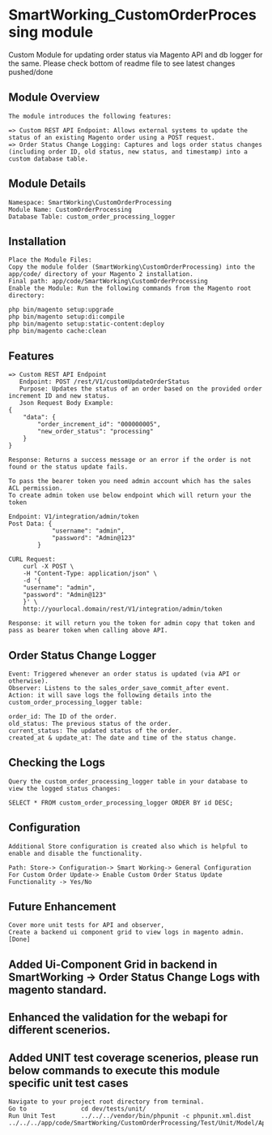 # SmartWorking_CustomOrderProcessing module

Custom Module for updating order status via Magento API and db logger for the same.
Please check bottom of readme file to see latest changes pushed/done

## Module Overview
    The module introduces the following features:

    => Custom REST API Endpoint: Allows external systems to update the status of an existing Magento order using a POST request.
    => Order Status Change Logging: Captures and logs order status changes (including order ID, old status, new status, and timestamp) into a custom database table.

## Module Details
    Namespace: SmartWorking\CustomOrderProcessing
    Module Name: CustomOrderProcessing
    Database Table: custom_order_processing_logger

## Installation
    Place the Module Files:
    Copy the module folder (SmartWorking\CustomOrderProcessing) into the app/code/ directory of your Magento 2 installation.
    Final path: app/code/SmartWorking\CustomOrderProcessing
    Enable the Module: Run the following commands from the Magento root directory:

    php bin/magento setup:upgrade
    php bin/magento setup:di:compile
    php bin/magento setup:static-content:deploy
    php bin/magento cache:clean

## Features
    => Custom REST API Endpoint
       Endpoint: POST /rest/V1/customUpdateOrderStatus
       Purpose: Updates the status of an order based on the provided order increment ID and new status.
       Json Request Body Example:
    {
        "data": {
            "order_increment_id": "000000005",
            "new_order_status": "processing"
        }
    }

    Response: Returns a success message or an error if the order is not found or the status update fails.

    To pass the bearer token you need admin account which has the sales ACL permission.
    To create admin token use below endpoint which will return your the token

    Endpoint: V1/integration/admin/token
    Post Data: {
                "username": "admin",
                "password": "Admin@123"
            }

    CURL Request: 
        curl -X POST \
        -H "Content-Type: application/json" \
        -d '{
        "username": "admin",
        "password": "Admin@123"
        }' \
        http://yourlocal.domain/rest/V1/integration/admin/token

    Response: it will return you the token for admin copy that token and pass as bearer token when calling above API.

## Order Status Change Logger
    Event: Triggered whenever an order status is updated (via API or otherwise).
    Observer: Listens to the sales_order_save_commit_after event.
    Action: it will save logs the following details into the custom_order_processing_logger table:

    order_id: The ID of the order.
    old_status: The previous status of the order.
    current_status: The updated status of the order.
    created_at & update_at: The date and time of the status change.


## Checking the Logs
    Query the custom_order_processing_logger table in your database to view the logged status changes:

    SELECT * FROM custom_order_processing_logger ORDER BY id DESC;

## Configuration

    Additional Store configuration is created also which is helpful to enable and disable the functionality.

    Path: Store-> Configuration-> Smart Working-> General Configuration For Custom Order Update-> Enable Custom Order Status Update Functionality -> Yes/No 

## Future Enhancement  
    Cover more unit tests for API and observer,
    Create a backend ui component grid to view logs in magento admin. [Done]

## Added Ui-Component Grid in backend in SmartWorking -> Order Status Change Logs with magento standard.

## Enhanced the validation for the webapi for different scenerios. 

## Added UNIT test coverage scenerios, please run below commands to execute this module specific  unit test cases
    Navigate to your project root directory from terminal.
    Go to               cd dev/tests/unit/
    Run Unit Test       ../../../vendor/bin/phpunit -c phpunit.xml.dist ../../../app/code/SmartWorking/CustomOrderProcessing/Test/Unit/Model/Api/OrderStatusUpdateSubmitTest.php

    

